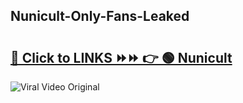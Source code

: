 
 ## Nunicult-Only-Fans-Leaked

# <h2><a href="https://clipsfans.com/Nunicult&ref=git">🔗 Click to LINKS ⏩⏩ 👉 🟢 Nunicult </a></h2>

<a href="https://clipsfans.com/Nunicult&ref=git" rel="nofollow" data-target="animated-image.originalLink"><img src="https://i.ibb.co.com/xMMVF88/686577567.gif" alt="Viral Video Original" style="max-width: 100%; display: inline-block;" data-target="animated-image.originalImage"></a>
